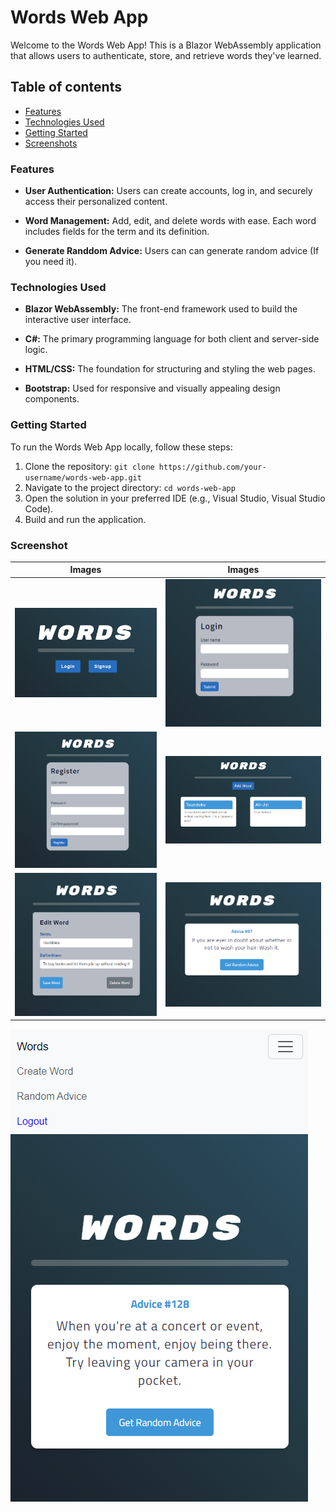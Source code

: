 # Words Web App

Welcome to the Words Web App! This is a Blazor WebAssembly application that allows users to authenticate, store, and retrieve words they've learned.

## Table of contents

- [Features](#features)
- [Technologies Used](#technologies-used)
- [Getting Started](#getting-started)
- [Screenshots](#getting-started)


### Features

- **User Authentication:** Users can create accounts, log in, and securely access their personalized content.

- **Word Management:** Add, edit, and delete words with ease. Each word includes fields for the term and its definition.

- **Generate Randdom Advice:** Users can can generate random advice (If you need it).

### Technologies Used

- **Blazor WebAssembly:** The front-end framework used to build the interactive user interface.

- **C#:** The primary programming language for both client and server-side logic.

- **HTML/CSS:** The foundation for structuring and styling the web pages.

- **Bootstrap:** Used for responsive and visually appealing design components.

### Getting Started

To run the Words Web App locally, follow these steps:

1. Clone the repository: `git clone https://github.com/your-username/words-web-app.git`
2. Navigate to the project directory: `cd words-web-app`
3. Open the solution in your preferred IDE (e.g., Visual Studio, Visual Studio Code).
4. Build and run the application.

### Screenshot
| Images | Images |
| --- | --- |
| ![](screenshots/home.png) | ![](screenshots/login.png) |
| ![](screenshots/register.png) | ![](screenshots/words.png) |
| ![](screenshots/edit.png) | ![](screenshots/advice.png) |
![](screenshots/advice_2.png)




